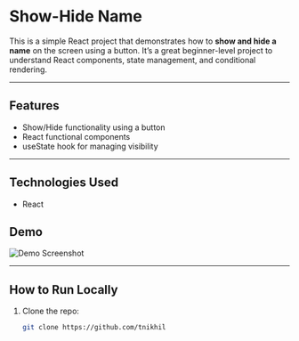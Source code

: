 # Show-Hide Name

This is a simple React project that demonstrates how to **show and hide a name** on the screen using a button. It’s a great beginner-level project to understand React components, state management, and conditional rendering.

---

##  Features

- Show/Hide functionality using a button
- React functional components
- useState hook for managing visibility

---

## Technologies Used

- React


## Demo

![Demo Screenshot](.src/screenshot.png)

---

## How to Run Locally

1. Clone the repo:
   ```bash
   git clone https://github.com/tnikhil
